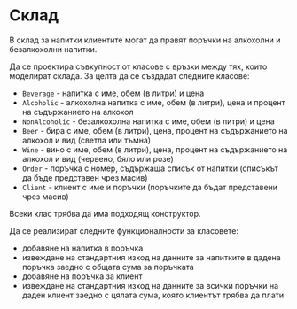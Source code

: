 Склад
=====
В склад за напитки клиентите могат да правят поръчки на алкохолни и безалкохолни
напитки.

Да се проектира съвкупност от класове с връзки между тях, които моделират
склада. За целта да се създадат следните класове:
* `Beverage` - напитка с име, обем (в литри) и цена
* `Alcoholic` - алкохолна напитка с име, обем (в литри), цена и процент на
съдържанието на алкохол
* `NonAlcoholic` - безалкохолна напитка с име, обем (в литри) и цена
* `Beer` - бира с име, обем (в литри), цена, процент на съдържанието на алкохол
и вид (светла или тъмна)
* `Wine` - вино с име, обем (в литри), цена, процент на съдържанието на алкохол
и вид (червено, бяло или розе)
* `Order` - поръчка с номер, съдържаща списък от напитки (списъкът да бъде
представен чрез масив)
* `Client` - клиент с име и поръчки (поръчките да бъдат представени чрез масив)

Всеки клас трябва да има подходящ конструктор.

Да се реализират следните функционалности за класовете:
* добавяне на напитка в поръчка
* извеждане на стандартния изход на данните за напитките в дадена поръчка заедно
с общата сума за поръчката
* добавяне на поръчка за клиент
* извеждане на стандартния изход на данните за всички поръчки на даден клиент
заедно с цялата сума, която клиентът трябва да плати
